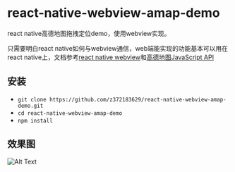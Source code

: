 # react-native-webview-amap-demo
react native高德地图拖拽定位demo，使用webview实现。

只需要明白react native如何与webview通信，web端能实现的功能基本可以用在react native上，文档参考[react native webview](https://reactnative.cn/docs/0.47/webview.html)和[高德地图JavaScript API](https://lbs.amap.com/api/javascript-api/summary/)

## 安装

*   `git clone https://github.com/z372183629/react-native-webview-amap-demo.git`
*   `cd react-native-webview-amap-demo`
*   `npm install`

## 效果图
![Alt Text](https://github.com/z372183629/react-native-webview-amap-demo/raw/master/images/GIF.gif)
